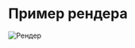 # Пример рендера
![Рендер](https://github.com/KuchinStepan/MatMexSquare--GPU/assets/115289216/9e8544c8-d9ad-43a1-9726-c61223116bb0)
